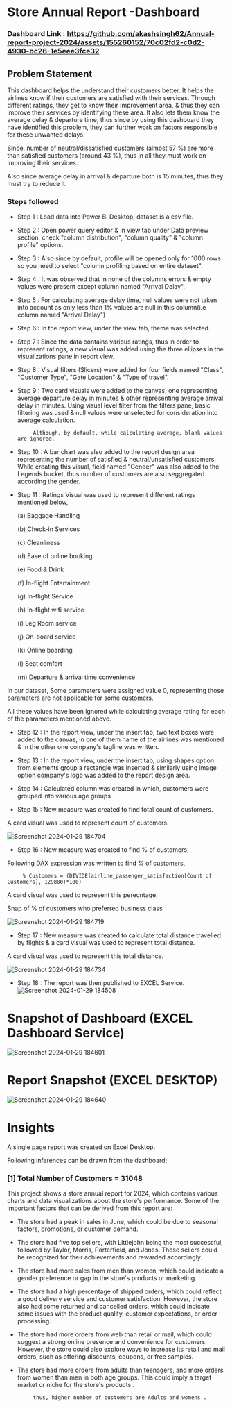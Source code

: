 
#  Store Annual Report -Dashboard

### Dashboard Link : https://github.com/akashsingh62/Annual-report-project-2024/assets/155260152/70c02fd2-c0d2-4930-bc26-1e5eee3fce32


## Problem Statement

This dashboard helps the  understand their customers better. It helps the airlines know if their customers are satisfied with their services. Through different ratings, they get to know their improvement area, & thus they can improve their services by identifying these area. It also lets them know the average delay & departure time, thus since by using this dashboard they have identified this problem, they can further work on factors responsible for these unwanted delays.

Since, number of neutral/dissatisfied customers (almost 57 %) are more than satisfied customers (around 43 %), thus in all they must work on improving their services. 

Also since average delay in arrival & departure both is 15 minutes, thus they must try to reduce it.


### Steps followed 

- Step 1 : Load data into Power BI Desktop, dataset is a csv file.
- Step 2 : Open power query editor & in view tab under Data preview section, check "column distribution", "column quality" & "column profile" options.
- Step 3 : Also since by default, profile will be opened only for 1000 rows so you need to select "column profiling based on entire dataset".
- Step 4 : It was observed that in none of the columns errors & empty values were present except column named "Arrival Delay".
- Step 5 : For calculating average delay time, null values were not taken into account as only less than 1% values are null in this column(i.e column named "Arrival Delay") 
- Step 6 : In the report view, under the view tab, theme was selected.
- Step 7 : Since the data contains various ratings, thus in order to represent ratings, a new visual was added using the three ellipses in the visualizations pane in report view. 
- Step 8 : Visual filters (Slicers) were added for four fields named "Class", "Customer Type", "Gate Location" & "Type of travel".
- Step 9 : Two card visuals were added to the canvas, one representing average departure delay in minutes & other representing average arrival delay in minutes.
           Using visual level filter from the filters pane, basic filtering was used & null values were unselected for consideration into average calculation.
           
           Although, by default, while calculating average, blank values are ignored.
- Step 10 : A bar chart was also added to the report design area representing the number of satisfied & neutral/unsatisfied customers. While creating this visual, field named "Gender" was also added to the Legends bucket, thus number of customers are also seggregated according the gender. 
- Step 11 : Ratings Visual was used to represent different ratings mentioned below,

  (a) Baggage Handling

  (b) Check-in Services
  
  (c) Cleanliness
  
  (d) Ease of online booking
  
  (e) Food & Drink
  
  (f) In-flight Entertainment

  (g) In-flight Service
  
  (h) In-flight wifi service
  
  (i) Leg Room service
  
  (j) On-board service
  
  (k) Online boarding
  
  (l) Seat comfort
  
  (m) Departure & arrival time convenience
  
In our dataset, Some parameters were assigned value 0, representing those parameters are not applicable for some customers.

All these values have been ignored while calculating average rating for each of the parameters mentioned above.

- Step 12 : In the report view, under the insert tab, two text boxes were added to the canvas, in one of them name of the airlines was mentioned & in the other one company's tagline was written.
- Step 13 : In the report view, under the insert tab, using shapes option from elements group a rectangle was inserted & similarly using image option company's logo was added to the report design area. 
- Step 14 : Calculated column was created in which, customers were grouped into various age groups
        

        
- Step 15 : New measure was created to find total count of customers.




        
A card visual was used to represent count of customers.

![Screenshot 2024-01-29 184704](https://github.com/akashsingh62/Annual-report-project-2024/assets/155260152/c225d80b-879b-49b0-80cd-76a8322daaad)
        
 - Step 16 : New measure was created to find  % of customers,
 
 Following DAX expression was written to find % of customers,
 
         % Customers = (DIVIDE(airline_passenger_satisfaction[Count of Customers], 129880)*100)
 
 A card visual was used to represent this perecntage.
 
 Snap of % of customers who preferred business class
 
![Screenshot 2024-01-29 184719](https://github.com/akashsingh62/Annual-report-project-2024/assets/155260152/46087256-f408-4420-9544-9b8f69e87a33)

 
 - Step 17 : New measure was created to calculate total distance travelled by flights & a card visual was used to represent total distance.
 
 
    
 A card visual was used to represent this total distance.
 
![Screenshot 2024-01-29 184734](https://github.com/akashsingh62/Annual-report-project-2024/assets/155260152/ef905e08-b5a5-444d-bc67-e3a4583caf0b)
 
 - Step 18 : The report was then published to EXCEL Service.
![Screenshot 2024-01-29 184508](https://github.com/akashsingh62/Annual-report-project-2024/assets/155260152/00053768-5086-4453-9c60-ca995daa6626)


# Snapshot of Dashboard (EXCEL Dashboard Service)

![Screenshot 2024-01-29 184601](https://github.com/akashsingh62/Annual-report-project-2024/assets/155260152/ab0b37ab-ccbc-4078-85d3-f9408fc1f7a2)

 
 # Report Snapshot (EXCEL DESKTOP)

![Screenshot 2024-01-29 184640](https://github.com/akashsingh62/Annual-report-project-2024/assets/155260152/19b811f2-9e2b-4e97-b4cb-dfe7e891beb0)

# Insights

A single page report was created on Excel Desktop.

Following inferences can be drawn from the dashboard;

### [1] Total Number of Customers = 31048

This project shows a store annual report for 2024, which contains various charts and data visualizations about the store's performance. Some of the important factors that can be derived from this report are:

- The store had a peak in sales in June, which could be due to seasonal factors, promotions, or customer demand.
- The store had five top sellers, with Littlejohn being the most successful, followed by Taylor, Morris, Porterfield, and Jones. These sellers could be recognized for their achievements and rewarded accordingly.
- The store had more sales from men than women, which could indicate a gender preference or gap in the store's products or marketing.
- The store had a high percentage of shipped orders, which could reflect a good delivery service and customer satisfaction. However, the store also had some returned and cancelled orders, which could indicate some issues with the product quality, customer expectations, or order processing.
- The store had more orders from web than retail or mail, which could suggest a strong online presence and convenience for customers. However, the store could also explore ways to increase its retail and mail orders, such as offering discounts, coupons, or free samples.
- The store had more orders from adults than teenagers, and more orders from women than men in both age groups. This could imply a target market or niche for the store's products .

 


           thus, higher number of customers are Adults and womens .
           


